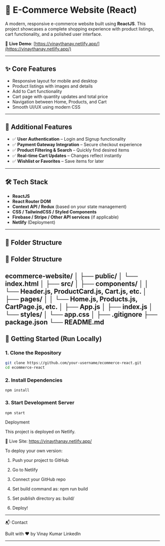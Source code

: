 # 🛒 E-Commerce Website (React)

A modern, responsive e-commerce website built using **ReactJS**. This project showcases a complete shopping experience with product listings, cart functionality, and a polished user interface.

🔗 **Live Demo**: [https://vinaythanay.netlify.app/](https://vinaythanay.netlify.app/)

---

## ✨ Core Features

- Responsive layout for mobile and desktop
- Product listings with images and details
- Add to Cart functionality
- Cart page with quantity updates and total price
- Navigation between Home, Products, and Cart
- Smooth UI/UX using modern CSS

---

## 🔧 Additional Features

- ✅ **User Authentication** – Login and Signup functionality
- ✅ **Payment Gateway Integration** – Secure checkout experience
- ✅ **Product Filtering & Search** – Quickly find desired items
- ✅ **Real-time Cart Updates** – Changes reflect instantly
- ✅ **Wishlist or Favorites** – Save items for later

---

## 🛠️ Tech Stack

- **ReactJS**
- **React Router DOM**
- **Context API / Redux** (based on your state management)
- **CSS / TailwindCSS / Styled Components**
- **Firebase / Stripe / Other API services** (if applicable)
- **Netlify** (Deployment)

---

## 📁 Folder Structure
## 📁 Folder Structure
ecommerce-website/ │ ├── public/ │   └── index.html │ ├── src/ │   ├── components/ │   │   └── Header.js, ProductCard.js, Cart.js, etc. │   ├── pages/ │   │   └── Home.js, Products.js, CartPage.js, etc. │   ├── App.js │   ├── index.js │   └── styles/ │       └── app.css │ ├── .gitignore ├── package.json └── README.md
---

## 🧩 Getting Started (Run Locally)

### 1. Clone the Repository

```bash
git clone https://github.com/your-username/ecommerce-react.git
cd ecommerce-react
```
### 2. Install Dependencies
```
npm install
```
### 3. Start Development Server
```
npm start
```
Deployment

This project is deployed on Netlify.

📍 Live Site: https://vinaythanay.netlify.app/

To deploy your own version:

1. Push your project to GitHub


2. Go to Netlify


3. Connect your GitHub repo


4. Set build command as: npm run build


5. Set publish directory as: build/


6. Deploy!



---

📬 Contact

Built with ❤️ by Vinay Kumar
LinkedIn

---
